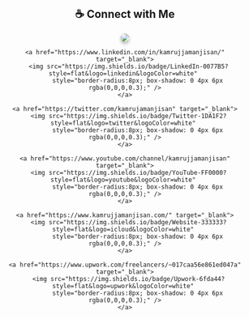 <div align="center">

  <h2>☕ Connect with Me</h2>

  <p>
    <a href="https://github.com/kamrujjamanjisan" target="_blank">
      <img src="https://img.shields.io/badge/GitHub-000000?style=flat&logo=github&logoColor=white" 
           style="border-radius:8px; box-shadow: 0 4px 6px rgba(0,0,0,0.3);" />
    </a>
    
    <a href="https://www.linkedin.com/in/kamrujjamanjisan/" target="_blank">
      <img src="https://img.shields.io/badge/LinkedIn-0077B5?style=flat&logo=linkedin&logoColor=white" 
           style="border-radius:8px; box-shadow: 0 4px 6px rgba(0,0,0,0.3);" />
    </a>
    
    <a href="https://twitter.com/kamrujamanjisan" target="_blank">
      <img src="https://img.shields.io/badge/Twitter-1DA1F2?style=flat&logo=twitter&logoColor=white" 
           style="border-radius:8px; box-shadow: 0 4px 6px rgba(0,0,0,0.3);" />
    </a>
    
    <a href="https://www.youtube.com/channel/kamrujjamanjisan" target="_blank">
      <img src="https://img.shields.io/badge/YouTube-FF0000?style=flat&logo=youtube&logoColor=white" 
           style="border-radius:8px; box-shadow: 0 4px 6px rgba(0,0,0,0.3);" />
    </a>
    
    <a href="https://www.kamrujjamanjisan.com/" target="_blank">
      <img src="https://img.shields.io/badge/Website-333333?style=flat&logo=icloud&logoColor=white" 
           style="border-radius:8px; box-shadow: 0 4px 6px rgba(0,0,0,0.3);" />
    </a>
    
    <a href="https://www.upwork.com/freelancers/~017caa56e861ed047a" target="_blank">
      <img src="https://img.shields.io/badge/Upwork-6fda44?style=flat&logo=upwork&logoColor=white" 
           style="border-radius:8px; box-shadow: 0 4px 6px rgba(0,0,0,0.3);" />
    </a>
  </p>

</div>
